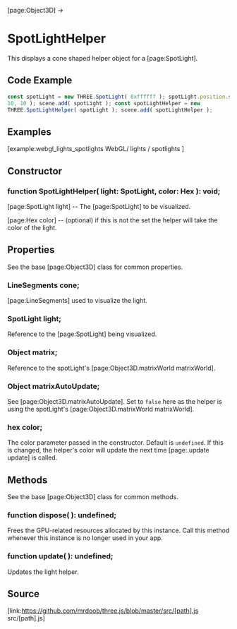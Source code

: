 [page:Object3D] →

# SpotLightHelper

This displays a cone shaped helper object for a [page:SpotLight].

## Code Example

  
```ts  
const spotLight = new THREE.SpotLight( 0xffffff ); spotLight.position.set( 10,
10, 10 ); scene.add( spotLight ); const spotLightHelper = new
THREE.SpotLightHelper( spotLight ); scene.add( spotLightHelper );  
```  

## Examples

[example:webgl_lights_spotlights WebGL/ lights / spotlights ]

## Constructor

###  function SpotLightHelper( light: SpotLight, color: Hex ): void;

[page:SpotLight light] -- The [page:SpotLight] to be visualized.  
  
[page:Hex color] -- (optional) if this is not the set the helper will take the
color of the light.

## Properties

See the base [page:Object3D] class for common properties.

###  LineSegments cone;

[page:LineSegments] used to visualize the light.

###  SpotLight light;

Reference to the [page:SpotLight] being visualized.

###  Object matrix;

Reference to the spotLight's [page:Object3D.matrixWorld matrixWorld].

###  Object matrixAutoUpdate;

See [page:Object3D.matrixAutoUpdate]. Set to `false` here as the helper is
using the spotLight's [page:Object3D.matrixWorld matrixWorld].

###  hex color;

The color parameter passed in the constructor. Default is `undefined`. If this
is changed, the helper's color will update the next time [page:.update update]
is called.

## Methods

See the base [page:Object3D] class for common methods.

###  function dispose( ): undefined;

Frees the GPU-related resources allocated by this instance. Call this method
whenever this instance is no longer used in your app.

###  function update( ): undefined;

Updates the light helper.

## Source

[link:https://github.com/mrdoob/three.js/blob/master/src/[path].js
src/[path].js]

